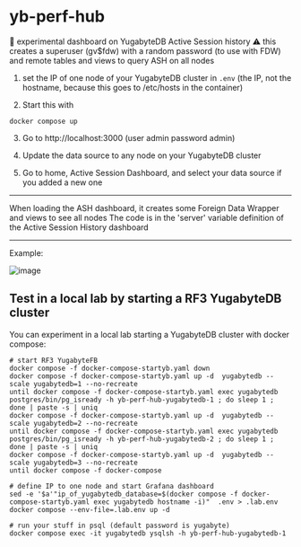 # yb-perf-hub

🧪 experimental dashboard on YugabyteDB Active Session history
⚠️  this creates a superuser (gv$fdw) with a random password (to use with FDW) and remote tables and views to query ASH on all nodes

1. set the IP of one node of your YugabyteDB cluster in `.env` (the IP, not the hostname, because this goes to /etc/hosts in the container)

2. Start this with
```
docker compose up
```

3. Go to http://localhost:3000 (user admin password admin)

4. Update the data source to any node on your YugabyteDB cluster

5. Go to home, Active Session Dashboard, and select your data source if you added a new one

---

When loading the ASH dashboard, it creates some Foreign Data Wrapper and views to see all nodes
The code is in the 'server' variable definition of the Active Session History dashboard

---

Example:

![image](https://github.com/FranckPachot/yb-perf-hub/assets/33070466/57450e23-13f0-4154-bdee-c4ea31204def)

## Test in a local lab by starting a RF3 YugabyteDB cluster

You can experiment in a local lab starting a YugabyteDB cluster with docker compose:
```
# start RF3 YugabyteFB
docker compose -f docker-compose-startyb.yaml down
docker compose -f docker-compose-startyb.yaml up -d  yugabytedb --scale yugabytedb=1 --no-recreate
until docker compose -f docker-compose-startyb.yaml exec yugabytedb postgres/bin/pg_isready -h yb-perf-hub-yugabytedb-1 ; do sleep 1 ; done | paste -s | uniq
docker compose -f docker-compose-startyb.yaml up -d  yugabytedb --scale yugabytedb=2 --no-recreate
until docker compose -f docker-compose-startyb.yaml exec yugabytedb postgres/bin/pg_isready -h yb-perf-hub-yugabytedb-2 ; do sleep 1 ; done | paste -s | uniq
docker compose -f docker-compose-startyb.yaml up -d  yugabytedb --scale yugabytedb=3 --no-recreate
until docker compose -f docker-compose

# define IP to one node and start Grafana dashboard
sed -e '$a'"ip_of_yugabytedb_database=$(docker compose -f docker-compose-startyb.yaml exec yugabytedb hostname -i)"  .env > .lab.env
docker compose --env-file=.lab.env up -d 

# run your stuff in psql (default password is yugabyte)
docker compose exec -it yugabytedb ysqlsh -h yb-perf-hub-yugabytedb-1

```




